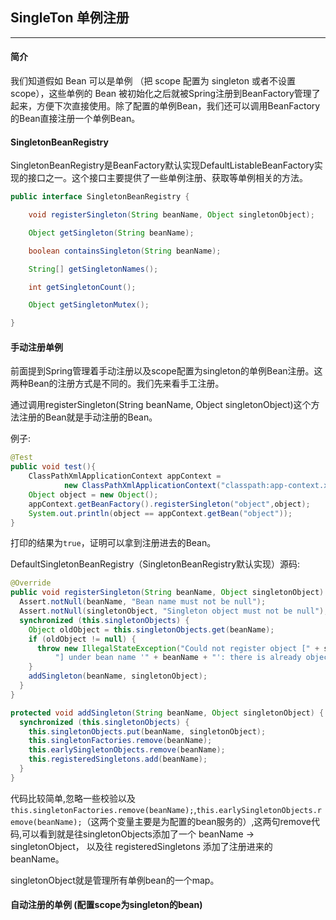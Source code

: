 ## SingleTon 单例注册

---

#### 简介

我们知道假如 Bean 可以是单例 （把 scope 配置为 singleton 或者不设置 scope），这些单例的 Bean 被初始化之后就被Spring注册到BeanFactory管理了起来，方便下次直接使用。除了配置的单例Bean，我们还可以调用BeanFactory的Bean直接注册一个单例Bean。

#### SingletonBeanRegistry

SingletonBeanRegistry是BeanFactory默认实现DefaultListableBeanFactory实现的接口之一。这个接口主要提供了一些单例注册、获取等单例相关的方法。

```java
public interface SingletonBeanRegistry {

    void registerSingleton(String beanName, Object singletonObject);

    Object getSingleton(String beanName);

    boolean containsSingleton(String beanName);

    String[] getSingletonNames();

    int getSingletonCount();

    Object getSingletonMutex();

}
```

#### 手动注册单例

前面提到Spring管理着手动注册以及scope配置为singleton的单例Bean注册。这两种Bean的注册方式是不同的。我们先来看手工注册。

通过调用registerSingleton(String beanName, Object singletonObject)这个方法注册的Bean就是手动注册的Bean。

例子:

```java
@Test
public void test(){
    ClassPathXmlApplicationContext appContext =
            new ClassPathXmlApplicationContext("classpath:app-context.xml");
    Object object = new Object();
    appContext.getBeanFactory().registerSingleton("object",object);
    System.out.println(object == appContext.getBean("object"));
}
```

打印的结果为`true`，证明可以拿到注册进去的Bean。

DefaultSingletonBeanRegistry（SingletonBeanRegistry默认实现）源码:

```java
@Override
public void registerSingleton(String beanName, Object singletonObject) throws IllegalStateException {
  Assert.notNull(beanName, "Bean name must not be null");
  Assert.notNull(singletonObject, "Singleton object must not be null");
  synchronized (this.singletonObjects) {
    Object oldObject = this.singletonObjects.get(beanName);
    if (oldObject != null) {
      throw new IllegalStateException("Could not register object [" + singletonObject +
          "] under bean name '" + beanName + "': there is already object [" + oldObject + "] bound");
    }
    addSingleton(beanName, singletonObject);
  }
}

protected void addSingleton(String beanName, Object singletonObject) {
  synchronized (this.singletonObjects) {
    this.singletonObjects.put(beanName, singletonObject);
    this.singletonFactories.remove(beanName);
    this.earlySingletonObjects.remove(beanName);
    this.registeredSingletons.add(beanName);
  }
}
```

代码比较简单,忽略一些校验以及`this.singletonFactories.remove(beanName);`,`this.earlySingletonObjects.remove(beanName);`（这两个变量主要是为配置的bean服务的）,这两句remove代码,可以看到就是往singletonObjects添加了一个 beanName -> singletonObject， 以及往 registeredSingletons 添加了注册进来的beanName。

singletonObject就是管理所有单例bean的一个map。

#### 自动注册的单例 (配置scope为singleton的bean)
